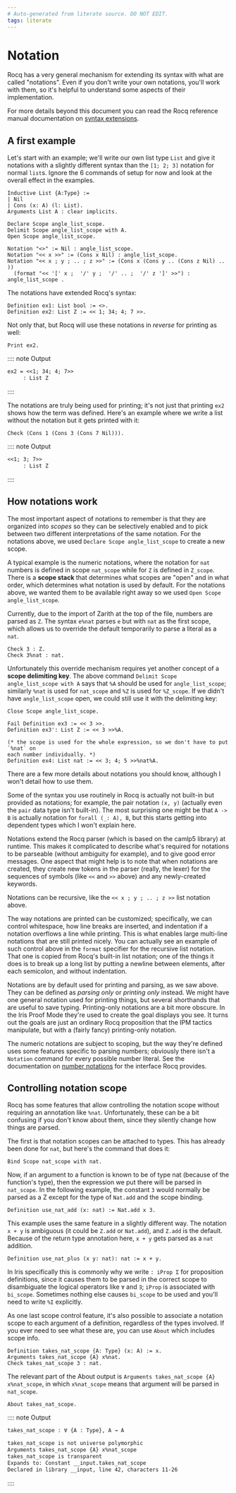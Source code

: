 ```yaml
---
# Auto-generated from literate source. DO NOT EDIT.
tags: literate
---
```


# Notation

Rocq has a very general mechanism for extending its syntax with what are called "notations". Even if you don't write your own notations, you'll work with them, so it's helpful to understand some aspects of their implementation.

For more details beyond this document you can read the Rocq reference manual documentation on [syntax extensions](https://coq.inria.fr/doc/master/refman/user-extensions/syntax-extensions.html).

## A first example

Let's start with an example; we'll write our own list type `List` and give it notations with a slightly different syntax than the `[1; 2; 3]` notation for normal `list`s. Ignore the 6 commands of setup for now and look at the overall effect in the examples.

```rocq
Inductive List {A:Type} :=
| Nil
| Cons (x: A) (l: List).
Arguments List A : clear implicits.

Declare Scope angle_list_scope.
Delimit Scope angle_list_scope with A.
Open Scope angle_list_scope.

Notation "<>" := Nil : angle_list_scope.
Notation "<< x >>" := (Cons x Nil) : angle_list_scope.
Notation "<< x ; y ; .. ; z >>" := (Cons x (Cons y .. (Cons z Nil) .. ))
  (format "<< '[' x ;  '/' y ;  '/' .. ;  '/' z ']' >>") : angle_list_scope .

```

The notations have extended Rocq's syntax:

```rocq
Definition ex1: List bool := <>.
Definition ex2: List Z := << 1; 34; 4; 7 >>.

```

Not only that, but Rocq will use these notations in _reverse_ for printing as well:

```rocq
Print ex2.
```

:::: note Output

```txt
ex2 = <<1; 34; 4; 7>>
     : List Z
```

::::

The notations are truly being used for printing; it's not just that printing `ex2` shows how the term was defined. Here's an example where we write a list without the notation but it gets printed with it:

```rocq
Check (Cons 1 (Cons 3 (Cons 7 Nil))).
```

:::: note Output

```txt
<<1; 3; 7>>
     : List Z
```

::::

## How notations work

The most important aspect of notations to remember is that they are organized into _scopes_ so they can be selectively enabled and to pick between two different interpretations of the same notation. For the notations above, we used `Declare Scope angle_list_scope` to create a new scope.

A typical example is the numeric notations, where the notation for `nat` numbers is defined in scope `nat_scope` while for `Z` is defined in `Z_scope`. There is a **scope stack** that determines what scopes are "open" and in what order, which determines what notation is used by default. For the notations above, we wanted them to be available right away so we used `Open Scope angle_list_scope`.

Currently, due to the import of Zarith at the top of the file, numbers are parsed as `Z`. The syntax `e%nat` parses `e` but with `nat` as the first scope, which allows us to override the default temporarily to parse a literal as a `nat`.

```rocq
Check 3 : Z.
Check 3%nat : nat.

```

Unfortunately this override mechanism requires yet another concept of a **scope delimiting key**. The above command `Delimit Scope angle_list_scope with A` says that `%A` should be used for `angle_list_scope`; similarly `%nat` is used for `nat_scope` and `%Z` is used for `%Z_scope`. If we didn't have `angle_list_scope` open, we could still use it with the delimiting key:

```rocq
Close Scope angle_list_scope.

Fail Definition ex3 := << 3 >>.
Definition ex3': List Z := << 3 >>%A.

(* the scope is used for the whole expression, so we don't have to put `%nat` on
each number individually. *)
Definition ex4: List nat := << 3; 4; 5 >>%nat%A.

```

There are a few more details about notations you should know, although I won't detail how to use them.

Some of the syntax you use routinely in Rocq is actually not built-in but provided as notations; for example, the pair notation `(x, y)` (actually even the `pair` data type isn't built-in). The most surprising one might be that `A -> B` is actually notation for `forall (_: A), B`, but this starts getting into dependent types which I won't explain here.

Notations extend the Rocq parser (which is based on the camlp5 library) at runtime. This makes it complicated to describe what's required for notations to be parseable (without ambiguity for example), and to give good error messages. One aspect that might help is to note that when notations are created, they create new tokens in the parser (really, the lexer) for the sequences of symbols (like `<<` and `>>` above) and any newly-created keywords.

Notations can be recursive, like the `<< x ; y ; .. ; z >>` list notation above.

The way notations are printed can be customized; specifically, we can control whitespace, how line breaks are inserted, and indentation if a notation overflows a line while printing. This is what enables large multi-line notations that are still printed nicely. You can actually see an example of such control above in the `format` specifier for the recursive list notation. That one is copied from Rocq's built-in list notation; one of the things it does is to break up a long list by putting a newline between elements, after each semicolon, and without indentation.

Notations are by default used for printing and parsing, as we saw above. They can be defined as _parsing only_ or _printing only_ instead. We might have one general notation used for printing things, but several shorthands that are useful to save typing. Printing-only notations are a bit more obscure. In the Iris Proof Mode they're used to create the goal displays you see. It turns out the goals are just an ordinary Rocq proposition that the IPM tactics manipulate, but with a (fairly fancy) printing-only notation.

The numeric notations are subject to scoping, but the way they're defined uses some features specific to parsing numbers; obviously there isn't a `Notation` command for every possible number literal. See the documentation on [number notations](https://coq.inria.fr/doc/master/refman/user-extensions/syntax-extensions.html#number-notations) for the interface Rocq provides.

## Controlling notation scope

Rocq has some features that allow controlling the notation scope without requiring an annotation like `%nat`. Unfortunately, these can be a bit confusing if you don't know about them, since they silently change how things are parsed.

The first is that notation scopes can be attached to types. This has already been done for `nat`, but here's the command that does it:

```rocq
Bind Scope nat_scope with nat.

```

Now, if an argument to a function is known to be of type nat (because of the function's type), then the expression we put there will be parsed in `nat_scope`. In the following example, the constant `3` would normally be parsed as a Z except for the type of `Nat.add` and the scope binding.

```rocq
Definition use_nat_add (x: nat) := Nat.add x 3.

```

This example uses the same feature in a slightly different way. The notation `x + y` is ambiguous (it could be `Z.add` or `Nat.add`), and `Z.add` is the default. Because of the return type annotation here, `x + y` gets parsed as a `nat` addition.

```rocq
Definition use_nat_plus (x y: nat): nat := x + y.
```

In Iris specifically this is commonly why we write `: iProp Σ` for proposition definitions, since it causes them to be parsed in the correct scope to disambiguate the logical operators like `∀` and `∃`; `iProp` is associated with `bi_scope`. Sometimes nothing else causes `bi_scope` to be used and you'll need to write `%I` explicitly.

As one last scope control feature, it's also possible to associate a notation scope to each argument of a definition, regardless of the types involved. If you ever need to see what these are, you can use `About` which includes scope info.

```rocq
Definition takes_nat_scope {A: Type} (x: A) := x.
Arguments takes_nat_scope {A} x%nat.
Check takes_nat_scope 3 : nat.

```

The relevant part of the About output is `Arguments takes_nat_scope {A} x%nat_scope`, in which `x%nat_scope` means that argument will be parsed in `nat_scope`.

```rocq
About takes_nat_scope.
```

:::: note Output

```txt
takes_nat_scope : ∀ {A : Type}, A → A

takes_nat_scope is not universe polymorphic
Arguments takes_nat_scope {A} x%nat_scope
takes_nat_scope is transparent
Expands to: Constant __input.takes_nat_scope
Declared in library __input, line 42, characters 11-26
```

::::
